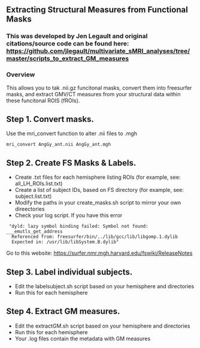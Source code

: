 ## Extracting Structural Measures from Functional Masks
### This was developed by Jen Legault and original citations/source code can be found here: https://github.com/jlegault/multivariate_sMRI_analyses/tree/master/scripts_to_extract_GM_measures

### Overview
This allows you to tak .nii.gz funcitonal masks, convert them into freesurfer masks, and extract GMV/CT measures from your structural data within these funcitonal ROIS (fROIs).

## Step 1. Convert masks.
Use the mri_convert function to alter .nii files to .mgh

```mri_convert AngGy_ant.nii AngGy_ant.mgh```

## Step 2. Create FS Masks & Labels.
- Create .txt files for each hemisphere listing ROIs (for example, see: all_LH_ROIs.list.txt)
- Create a list of subject IDs, based on FS directory (for example, see: subject.list.txt)
- Modify the paths in your create_masks.sh script to mirror your own direectories
- Check your log script. If you have this error 
```
 "dyld: lazy symbol binding failed: Symbol not found: ___emutls_get_address
  Referenced from: freesurfer/bin/../lib/gcc/lib/libgomp.1.dylib
  Expected in: /usr/lib/libSystem.B.dylib"
  ```
  Go to this website: https://surfer.nmr.mgh.harvard.edu/fswiki/ReleaseNotes

## Step 3. Label individual subjects.
- Edit the labelsubject.sh script based on your hemisphere and directories
- Run this for each hemisphere

## Step 4. Extract GM measures. 
- Edit the extractGM.sh script based on your hemisphere and directories
- Run this for each hemisphere
- Your .log files contain the metadata with GM measures
